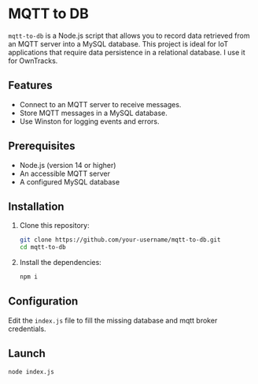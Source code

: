 # MQTT to DB

`mqtt-to-db` is a Node.js script that allows you to record data retrieved from an MQTT server into a MySQL database. This project is ideal for IoT applications that require data persistence in a relational database. I use it for OwnTracks.

## Features

- Connect to an MQTT server to receive messages.
- Store MQTT messages in a MySQL database.
- Use Winston for logging events and errors.

## Prerequisites

- Node.js (version 14 or higher)
- An accessible MQTT server
- A configured MySQL database

## Installation

1. Clone this repository:

    ```bash
    git clone https://github.com/your-username/mqtt-to-db.git
    cd mqtt-to-db
    ```

2. Install the dependencies:

    ```bash
    npm i
    ```

## Configuration

Edit the `index.js` file to fill the missing database and mqtt broker credentials.

## Launch
    
    node index.js
    
